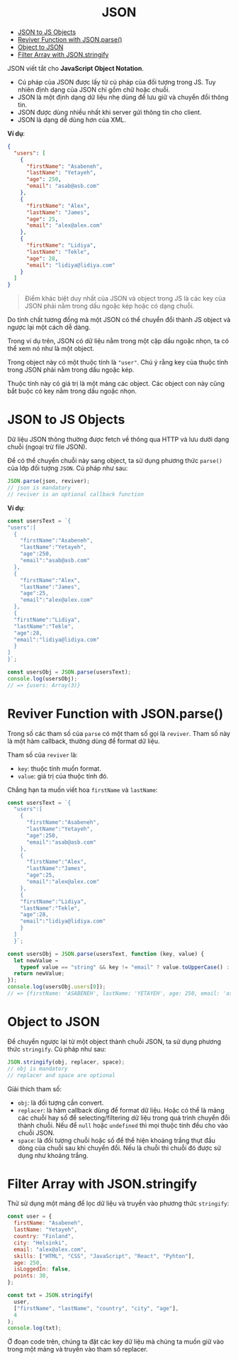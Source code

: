 <link rel='stylesheet' href='../../main.css'>

<div class="title">
    <center><h1 class="bigtitle">JSON</h1></center>
</div>

- [JSON to JS Objects](#json-to-js-objects)
- [Reviver Function with JSON.parse()](#reviver-function-with-jsonparse)
- [Object to JSON](#object-to-json)
- [Filter Array with JSON.stringify](#filter-array-with-jsonstringify)

JSON viết tắt cho **JavaScript Object Notation**.

- Cú pháp của JSON được lấy từ cú pháp của đối tượng trong JS. Tuy nhiên định dạng của JSON chỉ gồm chữ hoặc chuỗi.
- JSON là một định dạng dữ liệu nhẹ dùng để lưu giữ và chuyển đổi thông tin.
- JSON được dùng nhiều nhất khi server gửi thông tin cho client.
- JSON là dạng dễ dùng hơn của XML.

**Ví dụ**:

```json
{
  "users": [
    {
      "firstName": "Asabeneh",
      "lastName": "Yetayeh",
      "age": 250,
      "email": "asab@asb.com"
    },
    {
      "firstName": "Alex",
      "lastName": "James",
      "age": 25,
      "email": "alex@alex.com"
    },
    {
      "firstName": "Lidiya",
      "lastName": "Tekle",
      "age": 28,
      "email": "lidiya@lidiya.com"
    }
  ]
}
```

> Điểm khác biệt duy nhất của JSON và object trong JS là các key của JSON phải nằm trong dấu ngoặc kép hoặc có dạng chuỗi.

Do tính chất tương đồng mà một JSON có thể chuyển đổi thành JS object và ngược lại một cách dễ dàng.

Trong ví dụ trên, JSON có dữ liệu nằm trong một cặp dấu ngoặc nhọn, ta có thể xem nó như là một object.

Trong object này có một thuộc tính là `"user"`. Chú ý rằng key của thuộc tính trong JSON phải nằm trong dấu ngoặc kép.

Thuộc tính này có giá trị là một mảng các object. Các object con này cũng bắt buộc có key nằm trong dấu ngoặc nhọn.

# JSON to JS Objects

Dữ liệu JSON thông thường được fetch về thông qua HTTP và lưu dưới dạng chuỗi (ngoại trừ file JSON).

Để có thể chuyển chuỗi này sang object, ta sử dụng phương thức `parse()` của lớp đối tượng `JSON`. Cú pháp như sau:

```js
JSON.parse(json, reviver);
// json is mandatory
// reviver is an optional callback function
```

**Ví dụ**:

```js
const usersText = `{
"users":[
  {
    "firstName":"Asabeneh",
    "lastName":"Yetayeh",
    "age":250,
    "email":"asab@asb.com"
  },
  {
    "firstName":"Alex",
    "lastName":"James",
    "age":25,
    "email":"alex@alex.com"
  },
  {
  "firstName":"Lidiya",
  "lastName":"Tekle",
  "age":28,
  "email":"lidiya@lidiya.com"
  }
]
}`;

const usersObj = JSON.parse(usersText);
console.log(usersObj);
// => {users: Array(3)}
```

# Reviver Function with JSON.parse()

Trong số các tham số của `parse` có một tham số gọi là `reviver`. Tham số này là một hàm callback, thường dùng để format dữ liệu.

Tham số của `reviver` là:

- `key`: thuộc tính muốn format.
- `value`: giá trị của thuộc tính đó.

Chẳng hạn ta muốn viết hoa `firstName` và `lastName`:

```js
const usersText = `{
  "users":[
    {
      "firstName":"Asabeneh",
      "lastName":"Yetayeh",
      "age":250,
      "email":"asab@asb.com"
    },
    {
      "firstName":"Alex",
      "lastName":"James",
      "age":25,
      "email":"alex@alex.com"
    },
    {
    "firstName":"Lidiya",
    "lastName":"Tekle",
    "age":28,
    "email":"lidiya@lidiya.com"
    }
  ]
  }`;

const usersObj = JSON.parse(usersText, function (key, value) {
  let newValue =
    typeof value == "string" && key != "email" ? value.toUpperCase() : value;
  return newValue;
});
console.log(usersObj.users[0]);
// => {firstName: 'ASABENEH', lastName: 'YETAYEH', age: 250, email: 'asab@asb.com'}
```

# Object to JSON

Để chuyển ngược lại từ một object thành chuỗi JSON, ta sử dụng phương thức `stringify`. Cú pháp như sau:

```js
JSON.stringify(obj, replacer, space);
// obj is mandatory
// replacer and space are optional
```

Giải thích tham số:

- `obj`: là đối tượng cần convert.
- `replacer`: là hàm callback dùng để format dữ liệu. Hoặc có thể là mảng các chuỗi hay số để selecting/filtering dữ liệu trong quá trình chuyển đổi thành chuỗi. Nếu để `null` hoặc `undefined` thì mọi thuộc tính đều cho vào chuỗi JSON.
- `space`: là đối tượng chuỗi hoặc số để thể hiện khoảng trắng thụt đầu dòng của chuỗi sau khi chuyển đổi. Nếu là chuỗi thì chuỗi đó được sử dụng như khoảng trắng.

# Filter Array with JSON.stringify

Thử sử dụng một mảng để lọc dữ liệu và truyền vào phương thức `stringify`:

```js
const user = {
  firstName: "Asabeneh",
  lastName: "Yetayeh",
  country: "Finland",
  city: "Helsinki",
  email: "alex@alex.com",
  skills: ["HTML", "CSS", "JavaScript", "React", "Pyhton"],
  age: 250,
  isLoggedIn: false,
  points: 30,
};

const txt = JSON.stringify(
  user,
  ["firstName", "lastName", "country", "city", "age"],
  4
);
console.log(txt);
```

Ở đoạn code trên, chúng ta đặt các key dữ liệu mà chúng ta muốn giữ vào trong một mảng và truyền vào tham số replacer.
